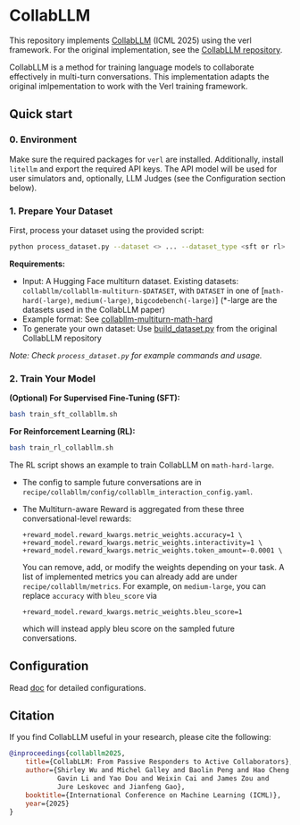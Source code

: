 # CollabLLM

This repository implements [CollabLLM](https://arxiv.org/pdf/2502.00640) (ICML 2025) using the verl framework. For the original implementation, see the [CollabLLM repository](https://github.com/Wuyxin/collabllm).


CollabLLM is a method for training language models to collaborate effectively in multi-turn conversations. This implementation adapts the original imlpementation to work with the Verl training framework.

## Quick start

### 0. Environment
Make sure the required packages for `verl` are installed. Additionally, install `litellm` and export the required API keys. The API model will be used for user simulators and, optionally, LLM Judges (see the Configuration section below).

### 1. Prepare Your Dataset

First, process your dataset using the provided script:

```bash
python process_dataset.py --dataset <> ... --dataset_type <sft or rl>
```


**Requirements:**
- Input: A Hugging Face multiturn dataset. Existing datasets: `collabllm/collabllm-multiturn-$DATASET`, with `DATASET` in one of [`math-hard(-large)`, `medium(-large)`, `bigcodebench(-large)`] (*-large are the datasets used in the CollabLLM paper)
- Example format: See [collabllm-multiturn-math-hard](https://huggingface.co/datasets/collabllm/collabllm-multiturn-math-hard)
- To generate your own dataset: Use [build_dataset.py](https://github.com/Wuyxin/collabllm/blob/main/scripts/engine/build_dataset.py) from the original CollabLLM repository

*Note: Check `process_dataset.py` for example commands and usage.*

### 2. Train Your Model

**(Optional) For Supervised Fine-Tuning (SFT):**
```bash
bash train_sft_collabllm.sh
```

**For Reinforcement Learning (RL):**

```bash
bash train_rl_collabllm.sh
```

The RL script shows an example to train CollabLLM on `math-hard-large`. 

- The config to sample future conversations are in `recipe/collabllm/config/collabllm_interaction_config.yaml`. 
- The Multiturn-aware Reward is aggregated from these three conversational-level rewards:

    ```
    +reward_model.reward_kwargs.metric_weights.accuracy=1 \
    +reward_model.reward_kwargs.metric_weights.interactivity=1 \
    +reward_model.reward_kwargs.metric_weights.token_amount=-0.0001 \
    ```

    You can remove, add, or modify the weights depending on your task. A list of implemented metrics you can already add are under `recipe/collabllm/metrics`. For example, on `medium-large`, you can replace `accuracy` with `bleu_score` via
    ```
    +reward_model.reward_kwargs.metric_weights.bleu_score=1 
    ```
    which will instead apply bleu score on the sampled future conversations. 

## Configuration 
Read [doc](https://verl.readthedocs.io/en/latest/) for detailed configurations.

## Citation
If you find CollabLLM useful in your research, please cite the following:

```bibtex
@inproceedings{collabllm2025,
    title={CollabLLM: From Passive Responders to Active Collaborators},
    author={Shirley Wu and Michel Galley and Baolin Peng and Hao Cheng and 
            Gavin Li and Yao Dou and Weixin Cai and James Zou and 
            Jure Leskovec and Jianfeng Gao},
    booktitle={International Conference on Machine Learning (ICML)},
    year={2025}
}
```
